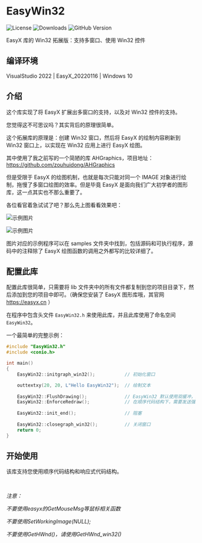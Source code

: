 # EasyWin32
![License](https://img.shields.io/github/license/zouhuidong/EasyWin32)
![Downloads](https://img.shields.io/github/downloads/zouhuidong/EasyWin32/total)
![GitHub Version](https://img.shields.io/github/v/release/zouhuidong/EasyWin32)

EasyX 库的 Win32 拓展版：支持多窗口、使用 Win32 控件

## 编译环境

VisualStudio 2022 | EasyX_20220116 | Windows 10

## 介绍

这个库实现了将 EasyX 扩展出多窗口的支持，以及对 Win32 控件的支持。

您觉得这不可思议吗？其实背后的原理很简单。

这个拓展库的原理是：创建 Win32 窗口，然后将 EasyX 的绘制内容刷新到 Win32 窗口上，以实现在 Win32 应用上进行 EasyX 绘图。

其中使用了我之前写的一个简陋的库 AHGraphics，项目地址：https://github.com/zouhuidong/AHGraphics

但是受限于 EasyX 的绘图机制，也就是每次只能对同一个 IMAGE 对象进行绘制，拖慢了多窗口绘图的效率。但是毕竟 EasyX 是面向我们广大初学者的图形库，这一点其实也不那么重要了。

各位看官着急试试了吧？那么先上图看看效果吧：

![示例图片](https://github.com/zouhuidong/EasyX_Win32Ctrl/blob/main/screenshot/2.png)

![示例图片](https://github.com/zouhuidong/EasyX_Win32Ctrl/blob/main/screenshot/3.png)

图片对应的示例程序可以在 samples 文件夹中找到，包括源码和可执行程序，源码中的注释除了 EasyX 绘图函数的调用之外都写的比较详细了。

## 配置此库

配置此库很简单，只需要将 lib 文件夹中的所有文件都复制到您的项目目录下，然后添加到您的项目中即可。（确保您安装了 EasyX 图形库哦，其官网 https://easyx.cn ）

在程序中包含头文件 `EasyWin32.h` 来使用此库，并且此库使用了命名空间 `EasyWin32`。

一个最简单的完整示例：
```cpp
#include "EasyWin32.h"
#include <conio.h>

int main()
{
	EasyWin32::initgraph_win32();			// 初始化窗口

	outtextxy(20, 20, L"Hello EasyWin32");	// 绘制文本
	
	EasyWin32::FlushDrawing();				// EasyWin32 默认使用双缓冲，此处输出缓冲
	EasyWin32::EnforceRedraw();				// 在顺序代码结构下，需要发送强制重绘消息
	
	EasyWin32::init_end();					// 阻塞
	
	EasyWin32::closegraph_win32();			// 关闭窗口
	return 0;
}
```

## 开始使用

该库支持您使用顺序代码结构和响应式代码结构。





<br>

*注意：*

*不要使用easyx的GetMouseMsg等鼠标相关函数*

*不要使用SetWorkingImage(NULL);*

*不要使用GetHWnd()，请使用GetHWnd_win32()*
